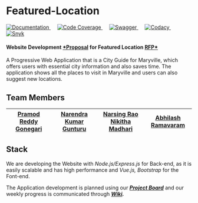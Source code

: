 # Featured-Location
<p>
     <a target="_blank" rel="noopener noreferrer" href="https://pramod096.github.io/vuese-featuredlocation-doc/">
    <img alt="Documentation" src="https://img.shields.io/badge/Documentation-%2341B883.svg?style=flat&logo=Vue.js&logoColor=white"/>
        </a>
  &emsp;
    <a target="_blank" rel="noopener noreferrer" href="https://pramod096.github.io/jest-testcoverage-featuredlocation/">
    <img alt="Code Coverage" src="https://img.shields.io/badge/Code Coverage%20-%23E34F26.svg?logo=jest&logoColor=white">
      </a>
   &emsp;
      <a target="_blank" rel="noopener noreferrer" href="https://pramod096.github.io/swagger-featuredlocation-doc/">
    <img alt="Swagger" src="https://img.shields.io/badge/Swagger-%234DB33D.svg?style=flat&logo=swagger&logoColor=white"/>
        </a>
     &emsp;
      <a target="_blank" rel="noopener noreferrer" href="https://www.codacy.com/gh/pramod096/Featured-Location/dashboard?utm_source=github.com&amp;utm_medium=referral&amp;utm_content=pramod096/Featured-Location&amp;utm_campaign=Badge_Grade">
    <img alt="Codacy" src="https://img.shields.io/badge/Code Quality-%33880ff.svg?style=flat&logo=codacy&logoColor=white"/>
        </a>
   &emsp;
        <a target="_blank" rel="noopener noreferrer" href="https://snyk.io/test/github/pramod096/Featured-Location">
    <img alt="Snyk" src="https://img.shields.io/badge/Vulnerabilities%20-%2314354C.svg?style=flat&logo=snyk&logoColor=white"/>
          </a>
</p>

#### Website Development [*Proposal](https://github.com/pramod096/Proposal-4B/blob/main/Proposal.md) for Featured Location [RFP*](https://github.com/KeerthiMuli/featured-locations/blob/main/RFP.md)

A Progressive Web Application that is a City Guide for Maryville, which offers users with essential city information and also saves time. The application shows all the places to visit in Maryville and users can also suggest new locations.

## Team Members
|[Pramod Reddy Gonegari](https://github.com/pramod096) | [Narendra Kumar Gunturu](https://github.com/Narendra-kumar-Gunturu) |  [Narsing Rao Nikitha Madhari](https://github.com/NikithaMN-05) |  [Abhilash Ramavaram](https://github.com/AbhiRam0099) |
|:------:|:------:|:------:|:------:|

## Stack

We are developing the Website with *Node.js/Express.js* for Back-end, as it is easily scalable and has high performance and *Vue.js, Bootstrap* for the Font-end.

The Application development is planned using our **_[Project Board](https://github.com/pramod096/Featured-Location/projects/1)_** and our weekly progress is communicated through **_[Wiki](https://github.com/pramod096/Featured-Location/wiki)._**
